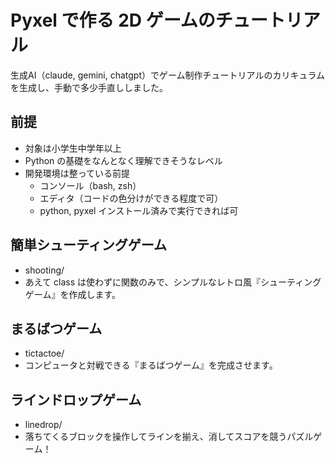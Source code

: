 # Pyxel で作る 2D ゲームのチュートリアル

生成AI（claude, gemini, chatgpt）でゲーム制作チュートリアルのカリキュラムを生成し、手動で多少手直ししました。

## 前提
- 対象は小学生中学年以上
- Python の基礎をなんとなく理解できそうなレベル
- 開発環境は整っている前提
  - コンソール（bash, zsh）
  - エディタ（コードの色分けができる程度で可）
  - python, pyxel インストール済みで実行できれば可


## 簡単シューティングゲーム

- shooting/
- あえて class は使わずに関数のみで、シンプルなレトロ風『シューティングゲーム』を作成します。

## まるばつゲーム

- tictactoe/
- コンピュータと対戦できる『まるばつゲーム』を完成させます。

## ラインドロップゲーム

- linedrop/
- 落ちてくるブロックを操作してラインを揃え、消してスコアを競うパズルゲーム！
